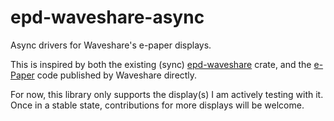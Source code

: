 # epd-waveshare-async

Async drivers for Waveshare's e-paper displays.

This is inspired by both the existing (sync) [epd-waveshare](https://github.com/caemor/epd-waveshare) crate, and the [e-Paper](https://github.com/waveshareteam/e-Paper/tree/master) code published by Waveshare directly.

For now, this library only supports the display(s) I am actively testing with it. Once in a stable state, contributions for more displays will be welcome.

